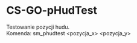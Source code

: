 # CS-GO-pHudTest
Testowanie pozycji hudu.</br>
Komenda: sm_phudtest <pozycja_x> <pozycja_y> <tekst> 
